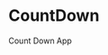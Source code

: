 # CountDown
 Count Down App
       
                       
                                                                                                                        
                                                                                                      
                                                                                                 
                                                                                        
                                                                      
                                                
                               
                    
    
  
   
